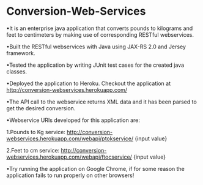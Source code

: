 # Conversion-Web-Services
•It is an enterprise java application that converts pounds to kilograms and feet to centimeters by making use of corresponding RESTful webservices.

•Built the RESTful webservices with Java using JAX-RS 2.0 and Jersey framework.

•Tested the application by writing JUnit test cases for the created java classes.

•Deployed the application to Heroku. Checkout the application at http://conversion-webservices.herokuapp.com/

•The API call to the webservice returns XML data and it has been parsed to get the desired conversion.

•Webservice URIs developed for this application are:
  
  1.Pounds to Kg service: http://conversion-webservices.herokuapp.com/webapi/ptokservice/ {input value}
  
  2.Feet to cm service: http://conversion-webservices.herokuapp.com/webapi/ftocservice/ {input value}
  
•Try running the application on Google Chrome, if for some reason the application fails to run properly on other browsers!

